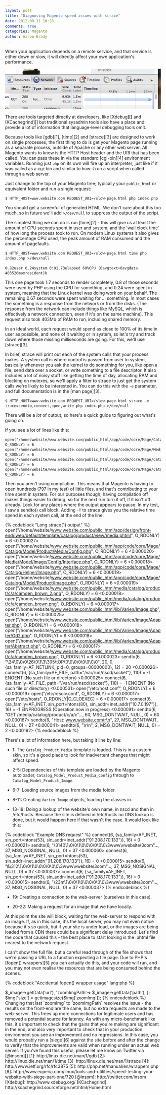```yaml
---
layout: post
title: "Diagnosing Magento speed issues with strace"
date: 2012-09-11 10:28
comments: true
categories: Magento
author: Aaron Brady
---
```

When your application depends on a remote service, and that service is either
down or slow, it will directly affect your own application's performance.

![Slow Website](/assets/magento-slow.png)

There are tools targeted directly at developers, like [Xdebug][] and
[KCachegrind][] but traditional sysadmin tools also have a place and provide a
lot of information that language-level debugging tools omit.

<!--more-->

Because tools like [gdb][1], [time][2] and [strace][3] are designed to work on
single processes, the first thing to do is get your Magento page running as a
separate process, outside of Apache or any other web server. All Magento wants
to know is the HTTP Host header and the URI that has been called. You can pass
these in via the standard [cgi-bin][4] environment variables. Running just
`php` on its own will fire up an interpreter, just like if it was called as a
cgi-bin and similar to how it run a script when called through a web server.

Just change to the top of your Magento tree; typically your `public_html` or
equivalent folder and run a single request:

	$ HTTP_HOST=www.website.com REQUEST_URI=/slow-page.html php index.php

You should get a screenful of generated HTML. We don't care about this too
much, so in future we'll add `>/dev/null` to suppress the output of the script.

The simplest thing we can do is run [time][2] - this will give us at least the
amount of CPU seconds spent in user and system, and the 'wall clock time' of
how long the process took to run. On modern Linux systems it also gives the
percentage CPU used, the peak amount of RAM consumed and the amount of
pagefaults.

	$ HTTP_HOST=www.website.com REQUEST_URI=/slow-page.html time php index.php >/dev/null
	
	0.82user 0.24system 0:01.73elapsed 60%CPU (0avgtext+0avgdata 403520maxresident)k

This one page took 1.7 seconds to render completely, 0.8 of those seconds were
used by PHP using the CPU for something, and 0.24 were spent in system, meaning
that the Linux kernel was doing work on your behalf. The remaining 0.67 seconds
were spent waiting for ... something. In most cases the something is a response
from the network or from the disks. (The response from the network can include
things like MySQL, which is effectively a network connection, even if it's on
the same machine). This request also took 403Mb of RAM to run, including shared
memory.

In an ideal world, each request would spend as close to 100% of its time in
user as possible, and none of it waiting or in system, so let's try and track
down where those missing milliseconds are going. For this, we'll use
[strace][3].

In brief, strace will print out each of the system calls that your process
makes. A system call is where control is passed from user to system, basically
whenever you ask the kernel to do something for you, like open a file, send
data over a socket, or write something to a file descriptor. It also includes a
lot of noisy stuff like getting the time of day, allocating RAM and blocking on
mutexes, so we'll apply a filter to strace to just get the system calls we're
likely to be interested in. You can do this with the `-e` parameter, and full
documentation is in the [man page][3].

	$ HTTP_HOST=www.website.com REQUEST_URI=/slow-page.html strace -e trace=sendto,connect,open,write php index.php >/dev/null

There will be a *lot* of output, so here's a quick guide to figuring out what's
going on.

If you see a lot of lines like this:

	open("/home/website/www.website.com/public_html/app/code/core/Mage/Catalog/Model/Product/Media/Config.php", O_RDONLY) = 6
	open("/home/website/www.website.com/public_html/app/code/core/Mage/Media/Model/Image/Config/Interface.php", O_RDONLY) = 6
	open("/home/website/www.website.com/public_html/app/code/core/Mage/Catalog/Helper/Image.php", O_RDONLY) = 6
	open("/home/website/www.website.com/public_html/app/code/core/Mage/Catalog/Model/Product/Image.php", O_RDONLY) = 6

Then you aren't using compilation. This means that Magento is having to open
hundreds (797 in my test) of little files, and that's contributing to your time
spent in system. For our purposes though, having compilation off makes things
easier to debug, so for the next run turn it off, if it isn't off already. Look
for any places where the output appears to pause. In my test, I saw a sendto()
call block. Adding `-T` to strace gives you the relative time spend in each
system call, at the end of the line.

{% codeblock "Long strace(1) output" %}
open("/home/website/www.website.com/public_html/app/design/front-end/iweb/default/template/catalog/product/view/media.phtml", O_RDONLY) = 6 <0.000027>
open("/home/website/www.website.com/public_html/app/code/core/Mage/Catalog/Model/Product/Media/Config.php", O_RDONLY) = 6 <0.000020>
open("/home/website/www.website.com/public_html/app/code/core/Mage/Media/Model/Image/Config/Interface.php", O_RDONLY) = 6 <0.000018>
open("/home/website/www.website.com/public_html/app/code/core/Mage/Catalog/Helper/Image.php", O_RDONLY) = 6 <0.000019>
open("/home/website/www.website.com/public_html/app/code/core/Mage/Catalog/Model/Product/Image.php", O_RDONLY) = 6 <0.000019>
open("/home/website/www.website.com/public_html/media/catalog/product/c/a/camden_brown_2.png", O_RDONLY) = 6 <0.000018>
open("/home/website/www.website.com/public_html/media/catalog/product/c/a/camden_brown.png", O_RDONLY) = 6 <0.000017>
open("/home/website/www.website.com/public_html/lib/Varien/Image.php", O_RDONLY) = 6 <0.000025>
open("/home/website/www.website.com/public_html/lib/Varien/Image/Adapter.php", O_RDONLY) = 6 <0.000018>
open("/home/website/www.website.com/public_html/lib/Varien/Image/Adapter/Gd2.php", O_RDONLY) = 6 <0.000018>
open("/home/website/www.website.com/public_html/lib/Varien/Image/Adapter/Abstract.php", O_RDONLY) = 6 <0.000017>
open("/home/website/www.website.com/public_html/media/catalog/product/c/a/camden_brown.png", O_RDONLY) = 6 <0.000023>
sendto(6, "\24\0\0\0\26\0\1\3\305\tOP\0\0\0\0\0\0\0\0", 20, 0, {sa_family=AF_NETLINK, pid=0, groups=00000000}, 12) = 20 <0.000026>
connect(6, {sa_family=AF_FILE, path="/var/run/nscd/socket"}, 110) = -1 ENOENT (No such file or directory) <0.000025>
connect(6, {sa_family=AF_FILE, path="/var/run/nscd/socket"}, 110) = -1 ENOENT (No such file or directory) <0.000531>
open("/etc/host.conf", O_RDONLY)        = 6 <0.000019>
open("/etc/resolv.conf", O_RDONLY)      = 6 <0.000017>
open("/etc/hosts", O_RDONLY|O_CLOEXEC)  = 6 <0.000017>
connect(6, {sa_family=AF_INET, sin_port=htons(80), sin_addr=inet_addr("10.7.0.197")}, 16) = -1 EINPROGRESS (Operation now in progress) <0.000091>
sendto(6, "GET /media/catalog/product/c/a/c"..., 60, MSG_DONTWAIT, NULL, 0) = 60 <0.000167>
sendto(6, "Host: www.website.com\r\n", 27, MSG_DONTWAIT, NULL, 0) = 27 <0.000041>
sendto(6, "\r\n", 2, MSG_DONTWAIT, NULL, 0) = 2 <0.000192>
{% endcodeblock %}

There's a lot of information here, but taking it line by line:

* 1: The `Catalog_Product_Media` template is loaded. This is in a custom skin,
  so it's a good place to look for inadvertent changes that might affect speed.

* 2-5: Dependencies of this template are loaded by the Magento autoloader,
  `Catalog_Model_Product_Media_Config` through to `Catalog_Model_Product_Image`.

* 6-7: Loading source images from the media folder.  

* 8-11: Creating `Varien_Image` objects, loading the classes in.  

* 13-18: Doing a lookup of the website's own name, in nscd and then in
  /etc/hosts. Because the site is defined in /etc/hosts no DNS lookup is done,
  but it would happen here if that wasn't the case. It would look like this:

{% codeblock "Example DNS request" %}
connect(6, {sa_family=AF_INET, sin_port=htons(53), sin_addr=inet_addr("91.208.170.133")}, 16) = 0 <0.000021>
sendto(6, "\3140\1\0\0\1\0\0\0\0\0\0\3www\vwebsite\3com"..., 37, MSG_NOSIGNAL, NULL, 0) = 37 <0.000060>
connect(6, {sa_family=AF_INET, sin_port=htons(53), sin_addr=inet_addr("91.208.170.133")}, 16) = 0 <0.000015>
sendto(6, "&\312\1\0\0\1\0\0\0\0\0\0\3www\vwebsite\3com"..., 37, MSG_NOSIGNAL, NULL, 0) = 37 <0.000037>
connect(6, {sa_family=AF_INET, sin_port=htons(53), sin_addr=inet_addr("91.208.170.133")}, 16) = 0 <0.000015>
sendto(6, "\23m\1\0\0\1\0\0\0\0\0\0\3www\vwebsite\3com"..., 37, MSG_NOSIGNAL, NULL, 0) = 37 <0.000037>
{% endcodeblock %}

* 19: Creating a connection to the web-server (ourselves in this case).

* 20-22: Making a request for an image that we have locally.

At this point the site will block, waiting for the web-server to respond with
an image. If, as in this case, it's the local server, you may not even notice
because it's so quick, but if your site is under load, or the images are being
loaded from a CDN there could be a significant delay introduced. Let's find the
code that caused this - the best place to start looking is the .phtml file
nearest to the network request.

I can't show the full file, but a careful read through of the file shows that
we're passing a URL to a function expecting a file page. Due to PHP's [fopen()
wrappers][5] you can actually do this, and your code will run, and you may not
even realise the resources that are being consumed behind the scenes.

{% codeblock "Accidental fopen() wrapper usage" lang:php %}
<?php
$img = array(
	'zoomImg'       => $_image->getData('url'),
	'zoomImgPath'=> $_image->getData('path'),
);
$img['size'] = getimagesize($img['zoomImg']);
{% endcodeblock %}

Changing that last `zoomImg` to `zoomImgPath` resolves the issue - the results
on the front-end are the same, but no extra requests are made to the
web-server. This frees up more connections for legitimate users and has removed
a potential source for latency.

As with any micro-benchmark like this, it's important to check that the gains
that you're making are significant in the end, and also very important to check
that in your production environment you see an improvement and no regressions.
In this case, you would probably run a [siege][6] against the site before and
after the change to verify that the improvements are valid when running under
an actual web server.

If you've found this useful, please let me know on Twitter via [@insom][]

[1]: http://linux.die.net/man/1/gdb
[2]: http://linux.die.net/man/1/time
[3]: http://linux.die.net/man/1/strace
[4]: http://www.ietf.org/rfc/rfc3875
[5]: http://php.net/manual/en/wrappers.php
[6]: http://www.euperia.com/linux/tools-and-utilities/speed-testing-your-website-with-siege-part-one/720
[@insom]: http://twitter.com/insom
[Xdebug]: http://www.xdebug.org/
[KCachegrind]: http://kcachegrind.sourceforge.net/html/Home.html